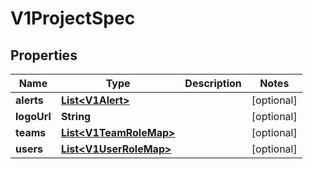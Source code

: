 # V1ProjectSpec

## Properties
Name | Type | Description | Notes
------------ | ------------- | ------------- | -------------
**alerts** | [**List&lt;V1Alert&gt;**](V1Alert.md) |  |  [optional]
**logoUrl** | **String** |  |  [optional]
**teams** | [**List&lt;V1TeamRoleMap&gt;**](V1TeamRoleMap.md) |  |  [optional]
**users** | [**List&lt;V1UserRoleMap&gt;**](V1UserRoleMap.md) |  |  [optional]
